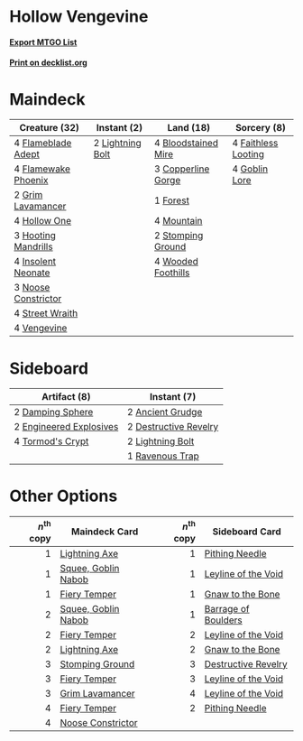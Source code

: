 # Hollow Vengevine

#### [Export MTGO List](../collection/Hollow%20Vengevine/Hollow%20Vengevine.txt)
#### [Print on decklist.org](http://decklist.org/?deckmain=4%09Bloodstained%20Mire%0A3%09Copperline%20Gorge%0A4%09Faithless%20Looting%0A4%09Flameblade%20Adept%0A4%09Flamewake%20Phoenix%0A1%09Forest%0A4%09Goblin%20Lore%0A2%09Grim%20Lavamancer%0A4%09Hollow%20One%0A3%09Hooting%20Mandrills%0A4%09Insolent%20Neonate%0A2%09Lightning%20Bolt%0A4%09Mountain%0A3%09Noose%20Constrictor%0A2%09Stomping%20Ground%0A4%09Street%20Wraith%0A4%09Vengevine%0A4%09Wooded%20Foothills&deckside=2%09Ancient%20Grudge%0A2%09Damping%20Sphere%0A2%09Destructive%20Revelry%0A2%09Engineered%20Explosives%0A2%09Lightning%20Bolt%0A1%09Ravenous%20Trap%0A4%09Tormod's%20Crypt)
# Maindeck

|                                        Creature (32)                                         |                                        Instant (2)                                        |                                          Land (18)                                           |                                         Sorcery (8)                                          |
|----------------------------------------------------------------------------------------------|-------------------------------------------------------------------------------------------|----------------------------------------------------------------------------------------------|----------------------------------------------------------------------------------------------|
|4 [Flameblade Adept](http://gatherer.wizards.com/Pages/Card/Details.aspx?multiverseid=426833) |2 [Lightning Bolt](http://gatherer.wizards.com/Pages/Card/Details.aspx?multiverseid=234704)|4 [Bloodstained Mire](http://gatherer.wizards.com/Pages/Card/Details.aspx?multiverseid=405094)|4 [Faithless Looting](http://gatherer.wizards.com/Pages/Card/Details.aspx?multiverseid=413670)|
|4 [Flamewake Phoenix](http://gatherer.wizards.com/Pages/Card/Details.aspx?multiverseid=391834)|                                                                                           |3 [Copperline Gorge](http://gatherer.wizards.com/Pages/Card/Details.aspx?multiverseid=209408) |4 [Goblin Lore](http://gatherer.wizards.com/Pages/Card/Details.aspx?multiverseid=6602)        |
|2 [Grim Lavamancer](http://gatherer.wizards.com/Pages/Card/Details.aspx?multiverseid=234706)  |                                                                                           |1 [Forest](http://gatherer.wizards.com/Pages/Card/Details.aspx?multiverseid=439605)           |                                                                                              |
|4 [Hollow One](http://gatherer.wizards.com/Pages/Card/Details.aspx?multiverseid=430852)       |                                                                                           |4 [Mountain](http://gatherer.wizards.com/Pages/Card/Details.aspx?multiverseid=439604)         |                                                                                              |
|3 [Hooting Mandrills](http://gatherer.wizards.com/Pages/Card/Details.aspx?multiverseid=386558)|                                                                                           |2 [Stomping Ground](http://gatherer.wizards.com/Pages/Card/Details.aspx?multiverseid=405110)  |                                                                                              |
|4 [Insolent Neonate](http://gatherer.wizards.com/Pages/Card/Details.aspx?multiverseid=409922) |                                                                                           |4 [Wooded Foothills](http://gatherer.wizards.com/Pages/Card/Details.aspx?multiverseid=405116) |                                                                                              |
|3 [Noose Constrictor](http://gatherer.wizards.com/Pages/Card/Details.aspx?multiverseid=414466)|                                                                                           |                                                                                              |                                                                                              |
|4 [Street Wraith](http://gatherer.wizards.com/Pages/Card/Details.aspx?multiverseid=370428)    |                                                                                           |                                                                                              |                                                                                              |
|4 [Vengevine](http://gatherer.wizards.com/Pages/Card/Details.aspx?multiverseid=193556)        |                                                                                           |                                                                                              |                                                                                              |


# Sideboard

|                                           Artifact (8)                                           |                                          Instant (7)                                           |
|--------------------------------------------------------------------------------------------------|------------------------------------------------------------------------------------------------|
|2 [Damping Sphere](http://gatherer.wizards.com/Pages/Card/Details.aspx?multiverseid=443101)       |2 [Ancient Grudge](http://gatherer.wizards.com/Pages/Card/Details.aspx?multiverseid=425913)     |
|2 [Engineered Explosives](http://gatherer.wizards.com/Pages/Card/Details.aspx?multiverseid=370549)|2 [Destructive Revelry](http://gatherer.wizards.com/Pages/Card/Details.aspx?multiverseid=373351)|
|4 [Tormod's Crypt](http://gatherer.wizards.com/Pages/Card/Details.aspx?multiverseid=389723)       |2 [Lightning Bolt](http://gatherer.wizards.com/Pages/Card/Details.aspx?multiverseid=234704)     |
|                                                                                                  |1 [Ravenous Trap](http://gatherer.wizards.com/Pages/Card/Details.aspx?multiverseid=197537)      |


# Other Options

|*n*<sup>th</sup> copy|                                        Maindeck Card                                         |*n*<sup>th</sup> copy|                                        Sideboard Card                                        |
|--------------------:|----------------------------------------------------------------------------------------------|--------------------:|----------------------------------------------------------------------------------------------|
|                    1|[Lightning Axe](http://gatherer.wizards.com/Pages/Card/Details.aspx?multiverseid=113567)      |                    1|[Pithing Needle](http://gatherer.wizards.com/Pages/Card/Details.aspx?multiverseid=425815)     |
|                    1|[Squee, Goblin Nabob](http://gatherer.wizards.com/Pages/Card/Details.aspx?multiverseid=370461)|                    1|[Leyline of the Void](http://gatherer.wizards.com/Pages/Card/Details.aspx?multiverseid=205013)|
|                    1|[Fiery Temper](http://gatherer.wizards.com/Pages/Card/Details.aspx?multiverseid=108880)       |                    1|[Gnaw to the Bone](http://gatherer.wizards.com/Pages/Card/Details.aspx?multiverseid=247420)   |
|                    2|[Squee, Goblin Nabob](http://gatherer.wizards.com/Pages/Card/Details.aspx?multiverseid=370461)|                    1|[Barrage of Boulders](http://gatherer.wizards.com/Pages/Card/Details.aspx?multiverseid=386485)|
|                    2|[Fiery Temper](http://gatherer.wizards.com/Pages/Card/Details.aspx?multiverseid=108880)       |                    2|[Leyline of the Void](http://gatherer.wizards.com/Pages/Card/Details.aspx?multiverseid=205013)|
|                    2|[Lightning Axe](http://gatherer.wizards.com/Pages/Card/Details.aspx?multiverseid=113567)      |                    2|[Gnaw to the Bone](http://gatherer.wizards.com/Pages/Card/Details.aspx?multiverseid=247420)   |
|                    3|[Stomping Ground](http://gatherer.wizards.com/Pages/Card/Details.aspx?multiverseid=405110)    |                    3|[Destructive Revelry](http://gatherer.wizards.com/Pages/Card/Details.aspx?multiverseid=373351)|
|                    3|[Fiery Temper](http://gatherer.wizards.com/Pages/Card/Details.aspx?multiverseid=108880)       |                    3|[Leyline of the Void](http://gatherer.wizards.com/Pages/Card/Details.aspx?multiverseid=205013)|
|                    3|[Grim Lavamancer](http://gatherer.wizards.com/Pages/Card/Details.aspx?multiverseid=234706)    |                    4|[Leyline of the Void](http://gatherer.wizards.com/Pages/Card/Details.aspx?multiverseid=205013)|
|                    4|[Fiery Temper](http://gatherer.wizards.com/Pages/Card/Details.aspx?multiverseid=108880)       |                    2|[Pithing Needle](http://gatherer.wizards.com/Pages/Card/Details.aspx?multiverseid=425815)     |
|                    4|[Noose Constrictor](http://gatherer.wizards.com/Pages/Card/Details.aspx?multiverseid=414466)  |                     |                                                                                              |

